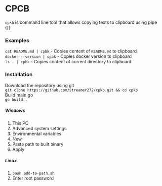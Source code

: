 # CPCB

`cpkb` is command line tool that allows copying texts to clipboard using pipe (`|`)

### Examples
`cat README.md | cpbk` - Copies content of `README.md` to clipboard
<br />
`docker --version | cpbk` - Copies docker version to clipboard
<br />
`ls . | cpbk` - Copies content of current directory to clipboard

### Installation
Download the repository using git
<br />
`git clone https://github.com/Streamer272/cpkb.git && cd cpkb`
<br />
Build main.go
<br />
`go build .`
<br />

##### Windows
1. This PC
2. Advanced system settings
3. Environmental variables
4. New
5. Paste path to built binary
6. Apply

##### Linux
1. `bash add-to-path.sh`
2. Enter root password
